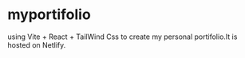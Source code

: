 # myportifolio
using Vite + React + TailWind Css to create my personal portifolio.It is hosted on Netlify.
